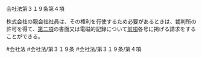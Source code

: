 会社法第３１９条第４項

株式会社の親会社社員は、その権利を行使するため必要があるときは、裁判所の許可を得て、[第二項](会社法＿＿＿＿第３１９条第２項)の書面又は電磁的記録について[前項](会社法＿＿＿＿第３１９条第３項)各号に掲げる請求をすることができる。

#会社法
#会社法/第３１９条
#会社法/第３１９条/第４項
